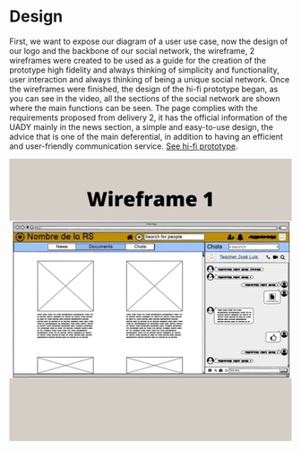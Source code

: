 # Design
First, we want to expose our diagram of a user use case, now the design of our logo and the backbone of our social network, the wireframe, 2 wireframes were created to be used as a guide for the creation of the prototype high fidelity and always thinking of simplicity and functionality, user interaction and always thinking of being a unique social network.
Once the wireframes were finished, the design of the hi-fi prototype began, as you can see in the video, all the sections of the social network are shown where the main functions can be seen.
The page complies with the requirements proposed from delivery 2, it has the official information of the UADY mainly in the news section, a simple and easy-to-use design, the advice that is one of the main deferential, in addition to having an efficient and user-friendly communication service. [See hi-fi prototype](https://www.figma.com/proto/qZKICh2Cj4tN9iSKIJLsRp/SIANI?node-id=90%3A53&scaling=contain&page-id=0%3A1&starting-point-node-id=90%3A53 "Click Aquí").	

![](https://github.com/AndyTue/LIS/blob/main/Imag%C3%A9nes/Interfaz%20(Gr%C3%A1ficas)/Design%20process.gif)  

